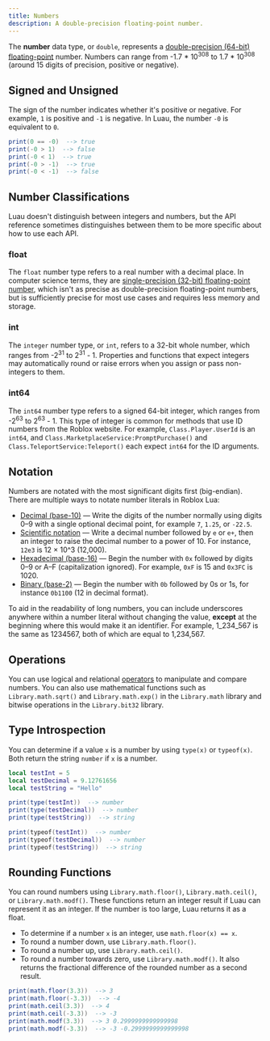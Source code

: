 ```yaml
---
title: Numbers
description: A double-precision floating-point number.
---
```


The **number** data type, or `double`, represents a [double-precision (64-bit) floating-point](https://wikipedia.org/wiki/Double-precision_floating-point_format) number. Numbers can range from -1.7 \* 10<sup>308</sup> to 1.7 \* 10<sup>308</sup> (around 15 digits of precision, positive or negative).

## Signed and Unsigned

The sign of the number indicates whether it's positive or negative. For example, `1` is positive and `-1` is negative. In Luau, the number `-0` is equivalent to `0`.

```lua
print(0 == -0)  --> true
print(-0 > 1)  --> false
print(-0 < 1)  --> true
print(-0 > -1)  --> true
print(-0 < -1)  --> false
```

## Number Classifications

Luau doesn't distinguish between integers and numbers, but the API reference sometimes distinguishes between them to be more specific about how to use each API.

### float

The `float` number type refers to a real number with a decimal place. In computer science terms, they are [single-precision (32-bit) floating-point number](https://wikipedia.org/wiki/Single-precision_floating-point_format), which isn't as precise as double-precision floating-point numbers, but is sufficiently precise for most use cases and requires less memory and storage.

### int

The `integer` number type, or `int`, refers to a 32-bit whole number, which ranges from -2<sup>31</sup> to 2<sup>31</sup> - 1. Properties and functions that expect integers may automatically round or raise errors when you assign or pass non-integers to them.

### int64

The `int64` number type refers to a signed 64-bit integer, which ranges from -2<sup>63</sup> to 2<sup>63</sup> - 1. This type of integer is common for methods that use ID numbers from the Roblox website. For example, `Class.Player.UserId` is an `int64`, and `Class.MarketplaceService:PromptPurchase()` and `Class.TeleportService:Teleport()` each expect `int64` for the ID arguments.

## Notation

Numbers are notated with the most significant digits first (big-endian). There are multiple ways to notate number literals in Roblox Lua:

- [Decimal (base-10)](https://wikipedia.org/wiki/Decimal) — Write the digits of the number normally using digits 0–9 with a single optional decimal point, for example `7`, `1.25`, or `-22.5`.
- [Scientific notation](https://wikipedia.org/wiki/Scientific_notation) — Write a decimal number followed by `e` or `e+`, then an integer to raise the decimal number to a power of 10. For instance, `12e3` is 12 × 10^3 (12,000).
- [Hexadecimal (base-16)](https://wikipedia.org/wiki/Hexadecimal) — Begin the number with `0x` followed by digits 0–9 or A–F (capitalization ignored). For example, `0xF` is 15 and `0x3FC` is 1020.
- [Binary (base-2)](https://wikipedia.org/wiki/Binary_number) — Begin the number with `0b` followed by 0s or 1s, for instance `0b1100` (12 in decimal format).

<Alert severity="info">
To aid in the readability of long numbers, you can include underscores anywhere within a number literal without changing the value, <b>except</b> at the beginning where this would make it an identifier. For example, <InlineCode>1_234_567</InlineCode> is the same as <InlineCode>1234567</InlineCode>, both of which are equal to 1,234,567.
</Alert>

## Operations

You can use logical and relational [operators](./operators.md) to manipulate and compare numbers. You can also use mathematical functions such as `Library.math.sqrt()` and `Library.math.exp()` in the `Library.math` library and bitwise operations in the `Library.bit32` library.

## Type Introspection

You can determine if a value `x` is a number by using `type(x)` or `typeof(x)`. Both return the string `number` if `x` is a number.

```lua
local testInt = 5
local testDecimal = 9.12761656
local testString = "Hello"

print(type(testInt))  --> number
print(type(testDecimal))  --> number
print(type(testString))  --> string

print(typeof(testInt))  --> number
print(typeof(testDecimal))  --> number
print(typeof(testString))  --> string
```

## Rounding Functions

You can round numbers using `Library.math.floor()`, `Library.math.ceil()`, or `Library.math.modf()`. These functions return an integer result if Luau can represent it as an integer. If the number is too large, Luau returns it as a float.

- To determine if a number `x` is an integer, use `math.floor(x) == x`.
- To round a number down, use `Library.math.floor()`.
- To round a number up, use `Library.math.ceil()`.
- To round a number towards zero, use `Library.math.modf()`. It also returns the fractional difference of the rounded number as a second result.

```lua
print(math.floor(3.3))  --> 3
print(math.floor(-3.3))  --> -4
print(math.ceil(3.3))  --> 4
print(math.ceil(-3.3))  --> -3
print(math.modf(3.3))  --> 3 0.2999999999999998
print(math.modf(-3.3))  --> -3 -0.2999999999999998
```
